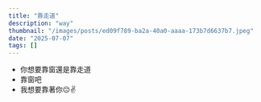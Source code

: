 ```yaml
---
title: "靠走道"
description: "way"
thumbnail: "/images/posts/ed09f789-ba2a-40a0-aaaa-173b7d6637b7.jpeg"
date: "2025-07-07"
tags: []
---
```

- 你想要靠窗還是靠走道
- 靠窗吧
- 我想要靠著你😔✌️
